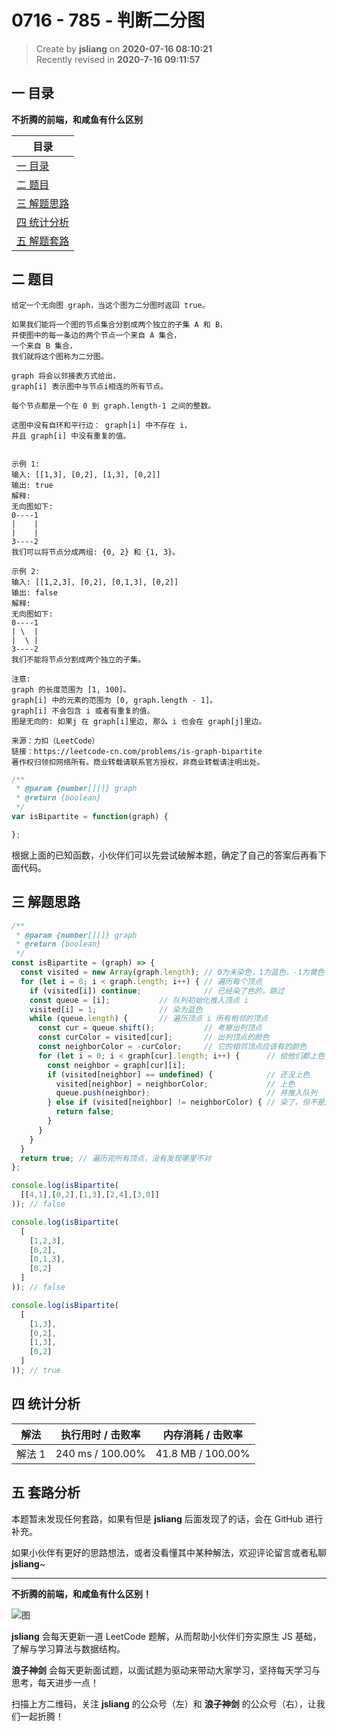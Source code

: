 0716 - 785 - 判断二分图
===

> Create by **jsliang** on **2020-07-16 08:10:21**  
> Recently revised in **2020-7-16 09:11:57**  

## 一 目录

**不折腾的前端，和咸鱼有什么区别**

| 目录 |
| --- |
| [一 目录](#chapter-one) |
| [二 题目](#chapter-two) |
| [三 解题思路](#chapter-three) |
| [四 统计分析](#chapter-four) |
| [五 解题套路](#chapter-five) |

## 二 题目



```
给定一个无向图 graph，当这个图为二分图时返回 true。

如果我们能将一个图的节点集合分割成两个独立的子集 A 和 B，
并使图中的每一条边的两个节点一个来自 A 集合，
一个来自 B 集合，
我们就将这个图称为二分图。

graph 将会以邻接表方式给出，
graph[i] 表示图中与节点i相连的所有节点。

每个节点都是一个在 0 到 graph.length-1 之间的整数。

这图中没有自环和平行边： graph[i] 中不存在 i，
并且 graph[i] 中没有重复的值。


示例 1:
输入: [[1,3], [0,2], [1,3], [0,2]]
输出: true
解释: 
无向图如下:
0----1
|    |
|    |
3----2
我们可以将节点分成两组: {0, 2} 和 {1, 3}。

示例 2:
输入: [[1,2,3], [0,2], [0,1,3], [0,2]]
输出: false
解释: 
无向图如下:
0----1
| \  |
|  \ |
3----2
我们不能将节点分割成两个独立的子集。

注意:
graph 的长度范围为 [1, 100]。
graph[i] 中的元素的范围为 [0, graph.length - 1]。
graph[i] 不会包含 i 或者有重复的值。
图是无向的: 如果j 在 graph[i]里边, 那么 i 也会在 graph[j]里边。

来源：力扣（LeetCode）
链接：https://leetcode-cn.com/problems/is-graph-bipartite
著作权归领扣网络所有。商业转载请联系官方授权，非商业转载请注明出处。
```

```js
/**
 * @param {number[][]} graph
 * @return {boolean}
 */
var isBipartite = function(graph) {

};
```

根据上面的已知函数，小伙伴们可以先尝试破解本题，确定了自己的答案后再看下面代码。

## 三 解题思路



```js
/**
 * @param {number[][]} graph
 * @return {boolean}
 */
const isBipartite = (graph) => {
  const visited = new Array(graph.length); // 0为未染色，1为蓝色，-1为黄色
  for (let i = 0; i < graph.length; i++) { // 遍历每个顶点
    if (visited[i]) continue;              // 已经染了色的，跳过
    const queue = [i];           // 队列初始化推入顶点 i
    visited[i] = 1;              // 染为蓝色
    while (queue.length) {       // 遍历顶点 i 所有相邻的顶点
      const cur = queue.shift();           // 考察出列顶点
      const curColor = visited[cur];       // 出列顶点的颜色
      const neighborColor = -curColor;     // 它的相邻顶点应该有的颜色
      for (let i = 0; i < graph[cur].length; i++) {      // 给他们都上色
        const neighbor = graph[cur][i];
        if (visited[neighbor] == undefined) {            // 还没上色
          visited[neighbor] = neighborColor;             // 上色
          queue.push(neighbor);                          // 并推入队列
        } else if (visited[neighbor] != neighborColor) { // 染了，但不是对的颜色
          return false;
        }
      }
    }
  }
  return true; // 遍历完所有顶点，没有发现哪里不对
};

console.log(isBipartite(
  [[4,1],[0,2],[1,3],[2,4],[3,0]]
)); // false

console.log(isBipartite(
  [
    [1,2,3], 
    [0,2],
    [0,1,3], 
    [0,2]
  ]
)); // false

console.log(isBipartite(
  [
    [1,3], 
    [0,2],
    [1,3], 
    [0,2]
  ]
)); // true
```

## 四 统计分析



| 解法 | 执行用时 / 击败率 | 内存消耗 / 击败率 |
| --- | --- | --- |
| 解法 1 | 240 ms / 100.00%  | 41.8 MB / 100.00% |

## 五 套路分析



本题暂未发现任何套路，如果有但是 **jsliang** 后面发现了的话，会在 GitHub 进行补充。

如果小伙伴有更好的思路想法，或者没看懂其中某种解法，欢迎评论留言或者私聊 **jsliang**~

---

**不折腾的前端，和咸鱼有什么区别！**

![图](https://github.com/LiangJunrong/document-library/blob/master/public-repertory/img/z-index-small.png?raw=true)

**jsliang** 会每天更新一道 LeetCode 题解，从而帮助小伙伴们夯实原生 JS 基础，了解与学习算法与数据结构。

**浪子神剑** 会每天更新面试题，以面试题为驱动来带动大家学习，坚持每天学习与思考，每天进步一点！

扫描上方二维码，关注 **jsliang** 的公众号（左）和 **浪子神剑** 的公众号（右），让我们一起折腾！

